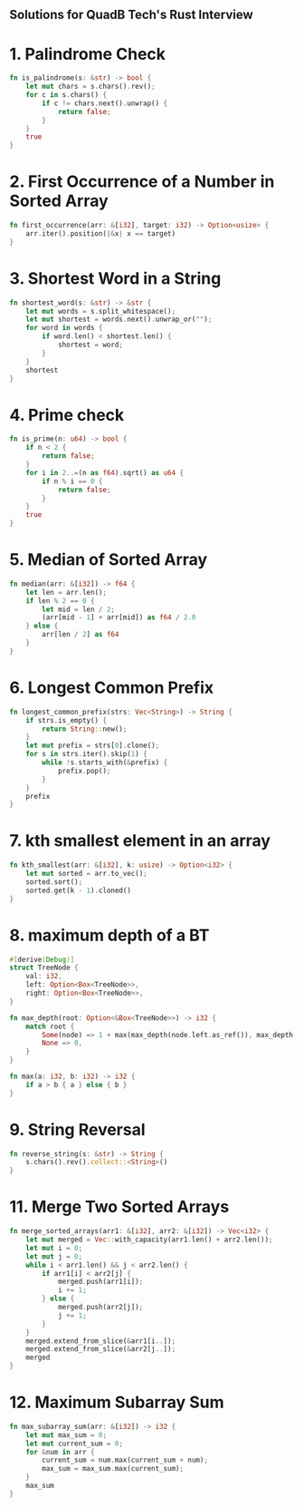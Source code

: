 ## Solutions for QuadB Tech's Rust Interview

# 1. Palindrome Check

```rust
fn is_palindrome(s: &str) -> bool {
    let mut chars = s.chars().rev();
    for c in s.chars() {
        if c != chars.next().unwrap() {
            return false;
        }
    }
    true
}
```

# 2. First Occurrence of a Number in Sorted Array

```rust
fn first_occurrence(arr: &[i32], target: i32) -> Option<usize> {
    arr.iter().position(|&x| x == target)
}

```

# 3. Shortest Word in a String

```rust
fn shortest_word(s: &str) -> &str {
    let mut words = s.split_whitespace();
    let mut shortest = words.next().unwrap_or("");
    for word in words {
        if word.len() < shortest.len() {
            shortest = word;
        }
    }
    shortest
}
```

# 4. Prime check

```rust
fn is_prime(n: u64) -> bool {
    if n < 2 {
        return false;
    }
    for i in 2..=(n as f64).sqrt() as u64 {
        if n % i == 0 {
            return false;
        }
    }
    true
}
```

# 5. Median of Sorted Array

```rust
fn median(arr: &[i32]) -> f64 {
    let len = arr.len();
    if len % 2 == 0 {
        let mid = len / 2;
        (arr[mid - 1] + arr[mid]) as f64 / 2.0
    } else {
        arr[len / 2] as f64
    }
}

```

# 6. Longest Common Prefix

```rust
fn longest_common_prefix(strs: Vec<String>) -> String {
    if strs.is_empty() {
        return String::new();
    }
    let mut prefix = strs[0].clone();
    for s in strs.iter().skip(1) {
        while !s.starts_with(&prefix) {
            prefix.pop();
        }
    }
    prefix
}

```

# 7.  kth smallest element in an array 

```rust
fn kth_smallest(arr: &[i32], k: usize) -> Option<i32> {
    let mut sorted = arr.to_vec();
    sorted.sort();
    sorted.get(k - 1).cloned()
}

```

# 8. maximum depth of a BT 

```rust
#[derive(Debug)]
struct TreeNode {
    val: i32,
    left: Option<Box<TreeNode>>,
    right: Option<Box<TreeNode>>,
}

fn max_depth(root: Option<&Box<TreeNode>>) -> i32 {
    match root {
        Some(node) => 1 + max(max_depth(node.left.as_ref()), max_depth(node.right.as_ref())),
        None => 0,
    }
}

fn max(a: i32, b: i32) -> i32 {
    if a > b { a } else { b }
}

```

# 9. String Reversal

```rust
fn reverse_string(s: &str) -> String {
    s.chars().rev().collect::<String>()
}

```

# 11. Merge Two Sorted Arrays

```rust
fn merge_sorted_arrays(arr1: &[i32], arr2: &[i32]) -> Vec<i32> {
    let mut merged = Vec::with_capacity(arr1.len() + arr2.len());
    let mut i = 0;
    let mut j = 0;
    while i < arr1.len() && j < arr2.len() {
        if arr1[i] < arr2[j] {
            merged.push(arr1[i]);
            i += 1;
        } else {
            merged.push(arr2[j]);
            j += 1;
        }
    }
    merged.extend_from_slice(&arr1[i..]);
    merged.extend_from_slice(&arr2[j..]);
    merged
}

```

# 12. Maximum Subarray Sum 

```rust
fn max_subarray_sum(arr: &[i32]) -> i32 {
    let mut max_sum = 0;
    let mut current_sum = 0;
    for &num in arr {
        current_sum = num.max(current_sum + num);
        max_sum = max_sum.max(current_sum);
    }
    max_sum
}

```